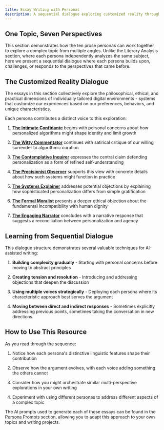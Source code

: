 ```yaml
---
title: Essay Writing with Personas
description: A sequential dialogue exploring customized reality through different authorial voices
---
```


## One Topic, Seven Perspectives

This section demonstrates how the ten prose personas can work together to explore a complex topic from multiple angles. Unlike the Literary Analysis section, where each persona independently analyzes the same subject, here we present a sequential dialogue where each persona builds upon, challenges, or responds to the perspectives that came before.

## The Customized Reality Dialogue

The essays in this section collectively explore the philosophical, ethical, and practical dimensions of individually tailored digital environments - systems that customize our experiences based on our preferences, behaviors, and unique characteristics.

Each persona contributes a distinct voice to this exploration:

1. [**The Intimate Confidante**](/resources/essay-writing/intimate-confidante/) begins with personal concerns about how personalized algorithms might shape identity and limit growth
   
2. [**The Witty Commentator**](/resources/essay-writing/witty-commentator/) continues with satirical critique of our willing surrender to algorithmic curation
   
3. [**The Contemplative Inquirer**](/resources/essay-writing/contemplative-inquirer/) expresses the central claim defending personalization as a form of refined self-understanding
   
4. [**The Precisionist Observer**](/resources/essay-writing/precisionist-observer/) supports this view with concrete details about how such systems might function in practice
   
5. [**The Systems Explainer**](/resources/essay-writing/systems-explainer/) addresses potential objections by explaining how sophisticated personalization differs from simple gratification
   
6. [**The Formal Moralist**](/resources/essay-writing/formal-moralist/) presents a deeper ethical objection about the fundamental incompatibility with human dignity
   
7. [**The Engaging Narrator**](/resources/essay-writing/engaging-narrator/) concludes with a narrative response that suggests a reconciliation between personalization and agency

## Learning from Sequential Dialogue

This dialogue structure demonstrates several valuable techniques for AI-assisted writing:

1. **Building complexity gradually** - Starting with personal concerns before moving to abstract principles
   
2. **Creating tension and resolution** - Introducing and addressing objections that deepen the discussion
   
3. **Using multiple voices strategically** - Deploying each persona where its characteristic approach best serves the argument
   
4. **Moving between direct and indirect responses** - Sometimes explicitly addressing previous points, sometimes taking the conversation in new directions

## How to Use This Resource

As you read through the sequence:

1. Notice how each persona's distinctive linguistic features shape their contribution
   
2. Observe how the argument evolves, with each voice adding something the others cannot
   
3. Consider how you might orchestrate similar multi-perspective explorations in your own writing
   
4. Experiment with using different personas to address different aspects of a complex topic

The AI prompts used to generate each of these essays can be found in the [Persona Prompts](/resources/persona-prompts/) section, allowing you to adapt this approach to your own topics and writing projects.